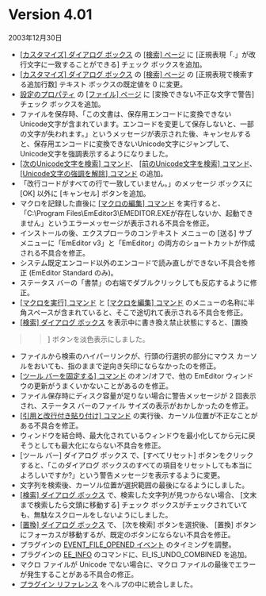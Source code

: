 # Version 4.01

2003年12月30日

- [\[カスタマイズ\] ダイアログ ボックス](../dlg/customize/index) の
[\[検索\] ページ](../dlg/customize/search/index) に
\[正規表現「.」が改行文字に一致することができる\]
チェック ボックスを追加。
- [\[カスタマイズ\] ダイアログ ボックス](../dlg/customize/index) の
[\[検索\] ページ](../dlg/customize/search/index) の \[正規表現で検索する追加行数\] テキスト ボックスの既定値を
0 に変更。
- [設定のプロパティ](../dlg/properties/index) の
[\[ファイル\] ページ](../dlg/properties/file/index) に
\[変換できない不正な文字で警告\] チェック
ボックスを追加。
- ファイルを保存時、「この文書は、保存用エンコードに変換できないUnicode文字が含まれています。エンコードを変更して保存しないと、一部の文字が失われます。」というメッセージが表示された後、キャンセルすると、保存用エンコードに変換できないUnicode文字にジャンプして、Unicode文字を強調表示するようになりました。
- [\[次のUnicode文字を検索\] コマンド](../cmd/search/find_next_unicode)、 [\[前のUnicode文字を検索\] コマンド](../cmd/search/find_prev_unicode)、 [\[Unicode文字の強調を解除\] コマンド](../cmd/search/erase_unicode_hilite) の追加。
- 「改行コードがすべての行で一致していません。」のメッセージ ボックスに \[OK\] 以外に \[キャンセル\] ボタンを追加。
- マクロを記録した直後に [\[マクロの編集\] コマンド](../cmd/macros/macro_edit) を実行すると、「C:\\Program
Files\\EmEditor3\\EMEDITOR.EXEが存在しないか、起動できません」というエラーメッセージが表示される不具合を修正。
- インストールの後、エクスプローラのコンテキスト メニューの \[送る\] サブ メニューに「EmEditor
v3」と「EmEditor」の両方のショートカットが作成される不具合を修正。
- システム既定エンコード以外のエンコードで読み直しができない不具合を修正 (EmEditor Standard のみ)。
- ステータス バーの「書禁」の右端でダブルクリックしても反応するように修正。
- [\[マクロを実行\] コマンド](../cmd/macros/quick_macro_run) と
[\[マクロを編集\] コマンド](../cmd/macros/macro_edit) のメニューの名称に半角スペースが含まれていると、そこで途切れて表示される不具合を修正。
- [\[検索\] ダイアログ ボックス](../dlg/find/index) を表示中に書き換え禁止状態にすると、\[置換
>>\] ボタンを淡色表示にしました。
- ファイルから検索のハイパーリンクが、行頭の行選択の部分にマウス カーソルをおいても、指のままで逆向き矢印にならなかったのを修正。
- [\[ツール バーを固定する\] コマンド](../cmd/view/lock_toolbars) のオン/オフで、他の
EmEditor ウィンドウの更新がうまくいかないことがあるのを修正。
- ファイル保存時にディスク容量が足りない場合に警告メッセージが 2 回表示され、ステータス バーのファイル サイズの表示がおかしかったのを修正。
- [\[引用と改行付き貼り付け\] コマンド](../cmd/edit/paste_prefix_return) の実行後、カーソル位置が不正なことがある不具合を修正。
- ウィンドウを結合時、最大化されているウィンドウを最小化してから元に戻そうとしても最大化にならない不具合を修正。
- \[ツール バー\] ダイアログ ボックス で、\[すべてリセット\]
ボタンをクリックすると、「このダイアログ ボックスのすべての項目をリセットしても本当によろしいですか?」という警告メッセージを表示するように変更。
- 文字列を検索後、カーソル位置が選択範囲の最後になるようにしました。
- [\[検索\] ダイアログ ボックス](../dlg/find/index) で、検索した文字列が見つからない場合、 \[文末まで検索したら文頭に移動する\]
チェック ボックスがチェックされていても、無駄なスクロールをしないようにしました。
- [\[置換\] ダイアログ ボックス](../dlg/replace/index) で、 \[次を検索\]
ボタンを選択後、 \[置換\] ボタンにフォーカスが移動するが、既定のボタンにならない不具合を修正。
- プラグインの [EVENT\_FILE\_OPENED イベント](../plugin/event/index) のタイミングを調整。
- プラグインの [EE\_INFO](../plugin/message/ee_info)
のコマンドに、EI\_IS\_UNDO\_COMBINED を追加。
- マクロ ファイルが Unicode でない場合に、マクロ ファイルの最後でエラーが発生することがある不具合の修正。
- [プラグイン リファレンス](../plugin/index) をヘルプの中に統合しました。
